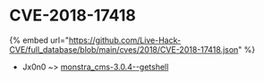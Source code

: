 # CVE-2018-17418
{% embed url="https://github.com/Live-Hack-CVE/full_database/blob/main/cves/2018/CVE-2018-17418.json" %}

* Jx0n0 ~> [monstra_cms-3.0.4--getshell](https://www.alice-snow.ru/2018/database/cve-2018-17418/monstra_cms-3.0.4--getshell-jx0n0)